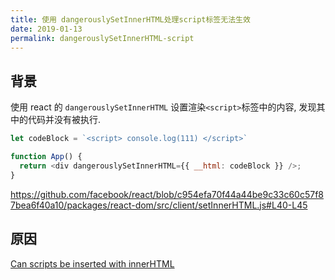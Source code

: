 ```yaml
---
title: 使用 dangerouslySetInnerHTML处理script标签无法生效
date: 2019-01-13
permalink: dangerouslySetInnerHTML-script
---
```


## 背景

使用 react 的 `dangerouslySetInnerHTML` 设置渲染`<script>`标签中的内容, 发现其中的代码并没有被执行.

```js
let codeBlock = `<script> console.log(111) </script>`

function App() {
  return <div dangerouslySetInnerHTML={{ __html: codeBlock }} />;
}
```

https://github.com/facebook/react/blob/c954efa70f44a44be9c33c60c57f87bea6f40a10/packages/react-dom/src/client/setInnerHTML.js#L40-L45

## 原因
[Can scripts be inserted with innerHTML](https://stackoverflow.com/questions/1197575/can-scripts-be-inserted-with-innerhtml)